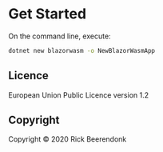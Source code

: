 # Get Started

On the command line, execute:

```zsh
dotnet new blazorwasm -o NewBlazorWasmApp
```

## Licence

European Union Public Licence version 1.2

## Copyright

Copyright © 2020 Rick Beerendonk
